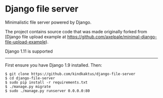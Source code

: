 Django  file server
==================================

Minimalistic file server powered by Django.

The project contains source code that was made originally forked from [Django file upload example at https://github.com/axelpale/minimal-django-file-upload-example).


Django 1.11 is supported

------------------
First ensure you have Django 1.9 installed. Then:

    $ git clone https://github.com/kindkaktus/django-file-server
	$ cd django-file-server
    $ sudo pip install -r requirements.txt
	$ ./manage.py migrate
	$ sudo ./manage.py runserver 0.0.0.0:80

